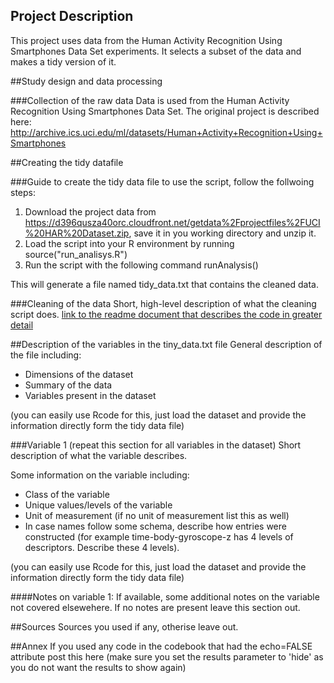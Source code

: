 ## Project Description
This project uses data from the Human Activity Recognition Using Smartphones Data Set experiments. It selects a subset of the data and makes a tidy version of it.

##Study design and data processing

###Collection of the raw data
Data is used from the Human Activity Recognition Using Smartphones Data Set. The original project is described here: http://archive.ics.uci.edu/ml/datasets/Human+Activity+Recognition+Using+Smartphones

##Creating the tidy datafile

###Guide to create the tidy data file
to use the script, follow the follwoing steps:
1. Download the project data from <https://d396qusza40orc.cloudfront.net/getdata%2Fprojectfiles%2FUCI%20HAR%20Dataset.zip>, save it in you working directory and unzip it.
2. Load the script into your R environment by running 
        source("run_analisys.R")
3. Run the script with the following command 
        runAnalysis()
        

This will generate a file named tidy_data.txt that contains the cleaned data.

###Cleaning of the data
Short, high-level description of what the cleaning script does. [link to the readme document that describes the code in greater detail]()

##Description of the variables in the tiny_data.txt file
General description of the file including:
 - Dimensions of the dataset
 - Summary of the data
 - Variables present in the dataset

(you can easily use Rcode for this, just load the dataset and provide the information directly form the tidy data file)

###Variable 1 (repeat this section for all variables in the dataset)
Short description of what the variable describes.

Some information on the variable including:
 - Class of the variable
 - Unique values/levels of the variable
 - Unit of measurement (if no unit of measurement list this as well)
 - In case names follow some schema, describe how entries were constructed (for example time-body-gyroscope-z has 4 levels of descriptors. Describe these 4 levels). 

(you can easily use Rcode for this, just load the dataset and provide the information directly form the tidy data file)

####Notes on variable 1:
If available, some additional notes on the variable not covered elsewehere. If no notes are present leave this section out.

##Sources
Sources you used if any, otherise leave out.

##Annex
If you used any code in the codebook that had the echo=FALSE attribute post this here (make sure you set the results parameter to 'hide' as you do not want the results to show again)